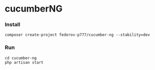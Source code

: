 # cucumberNG  

### Install   
```
composer create-project fedorov-p777/cucumber-ng --stability=dev
```   


### Run
```
cd cucumber-ng   
php artisan start   
```
